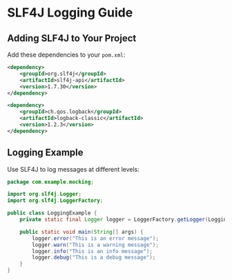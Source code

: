 # SLF4J Logging Guide

## Adding SLF4J to Your Project

Add these dependencies to your `pom.xml`:

```xml
<dependency>
    <groupId>org.slf4j</groupId>
    <artifactId>slf4j-api</artifactId>
    <version>1.7.30</version>
</dependency>

<dependency>
    <groupId>ch.qos.logback</groupId>
    <artifactId>logback-classic</artifactId>
    <version>1.2.3</version>
</dependency>
```

## Logging Example

Use SLF4J to log messages at different levels:

```java
package com.example.mocking;

import org.slf4j.Logger;
import org.slf4j.LoggerFactory;

public class LoggingExample {
    private static final Logger logger = LoggerFactory.getLogger(LoggingExample.class);

    public static void main(String[] args) {
        logger.error("This is an error message");
        logger.warn("This is a warning message");
        logger.info("This is an info message");
        logger.debug("This is a debug message");
    }
}
```